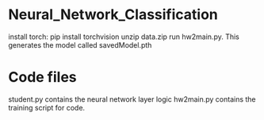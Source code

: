 # Neural_Network_Classification
install torch: pip install torchvision
unzip data.zip
run hw2main.py. This generates the model called savedModel.pth

# Code files
student.py contains the neural network layer logic
hw2main.py contains the training script for code. 
